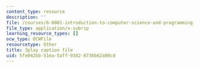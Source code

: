 ```yaml
---
content_type: resource
description: ''
file: /courses/6-0001-introduction-to-computer-science-and-programming-in-python-fall-2016/5fe042bb51ea5aff93826736b62a00cd_4WtaFLayz_w.vtt
file_type: application/x-subrip
learning_resource_types: []
ocw_type: OCWFile
resourcetype: Other
title: 3play caption file
uid: 5fe042bb-51ea-5aff-9382-6736b62a00cd
---
```

